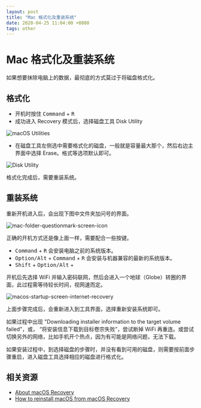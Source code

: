 ```yaml
---
layout: post
title: "Mac 格式化及重装系统"
date: 2020-04-25 11:04:00 +0800
tags: other
---
```


# Mac 格式化及重装系统

如果想要抹除电脑上的数据，最彻底的方式莫过于将磁盘格式化。

## 格式化

- 开机时按住 <kbd>Command</kbd> + <kbd>R</kbd>
- 成功进入 Recovery 模式后，选择磁盘工具 Disk Utility

![macOS Utilities](https://user-images.githubusercontent.com/3783096/72892697-21172900-3d52-11ea-93c3-be5d5322cb89.jpg)

- 在磁盘工具左侧选中需要格式化的磁盘，一般就是容量最大那个，然后右边主界面中选择 Erase。格式等选项默认即可。

![Disk Utility](https://user-images.githubusercontent.com/3783096/72892703-283e3700-3d52-11ea-9c7a-e823d7cd7924.jpg)

格式化完成后，需要重装系统。

## 重装系统

重新开机进入后，会出现下图中文件夹加问号的界面。

![mac-folder-questionmark-screen-icon](https://user-images.githubusercontent.com/3783096/72892711-2e341800-3d52-11ea-8d9d-265424f0d8e1.png)

正确的开机方式还是像上面一样，需要配合一些按键。

- <kbd>Command</kbd> + <kbd>R</kbd> 会安装电脑之前的系统版本。
- <kbd>Option/Alt</kbd> + <kbd>Command</kbd> + <kbd>R</kbd> 会安装与机器兼容的最新的系统版本。
- <kbd>Shift</kbd> + <kbd>Option/Alt</kbd> +

开机后先选择 WiFi 并输入密码联网，然后会进入一个地球（Globe）转圈的界面，此过程需等待较长时间，视网速而定。

![macos-startup-screen-internet-recovery](https://user-images.githubusercontent.com/3783096/72892718-33916280-3d52-11ea-8bff-042780f93ac9.jpg)

上面步骤完成后，会重新进入到工具界面，选择重新安装系统即可。

如果过程中出现 "Downloading installer information to the target volume failed"，或， “将安装信息下载到目标卷宗失败”，尝试断掉 WiFi 再重连。或尝试切换另外的网络，比如手机开个热点，因为有可能是网络问题，无法下载。

如果安装过程中，到选择磁盘的步骤时，并没有看到可用的磁盘，则需要按前面步骤重启，进入磁盘工具选择相应的磁盘进行格式化。

## 相关资源

- [About macOS Recovery](https://support.apple.com/en-nz/HT201314)
- [How to reinstall macOS from macOS Recovery](https://support.apple.com/en-us/HT204904)
